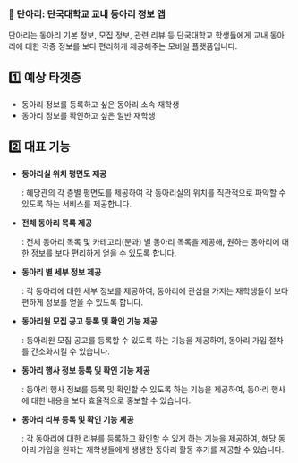 ### 📌 단아리: 단국대학교 교내 동아리 정보 앱

단아리는 동아리 기본 정보, 모집 정보, 관련 리뷰 등 단국대학교 학생들에게 교내 동아리에 대한 각종 정보를 보다 편리하게 제공해주는 모바일 플랫폼입니다.

## 1️⃣ 예상 타겟층

- 동아리 정보를 등록하고 싶은 동아리 소속 재학생
- 동아리 정보를 확인하고 싶은 일반 재학생

## 2️⃣ 대표 기능

- **동아리실 위치 평면도 제공**
    
    : 혜당관의 각 층별 평면도를 제공하여 각 동아리실의 위치를 직관적으로 파악할 수 있도록 하는 서비스를 제공합니다.
    
- **전체 동아리 목록 제공**
    
    : 전체 동아리 목록 및 카테고리(분과) 별 동아리 목록을 제공해, 원하는 동아리에 대한 정보를 보다 편리하게 얻을 수 있도록 합니다.
    
- **동아리 별 세부 정보 제공**
    
    : 각 동아리에 대한 세부 정보를 제공하여, 동아리에 관심을 가지는 재학생들이 보다 편하게 정보를 얻을 수 있도록 합니다.
    
- **동아리원 모집 공고 등록 및 확인 기능 제공**
    
    : 동아리원 모집 공고를 등록할 수 있도록 하는 기능을 제공하여, 동아리 가입 절차를 간소화시킬 수 있습니다.
    
- **동아리 행사 정보 등록 및 확인 기능 제공**
    
    : 동아리 행사 정보를 등록 및 확인할 수 있도록 하는 기능을 제공하여, 동아리 행사에 대한 내용을 보다 효율적으로 홍보할 수 있습니다.
    
- **동아리 리뷰 등록 및 확인 기능 제공**
    
    : 각 동아리에 대한 리뷰를 등록하고 확인할 수 있게 하는 기능을 제공하여, 해당 동아리 가입을 원하는 재학생들에게 생생한 동아리 활동 후기를 제공할 수 있습니다.

